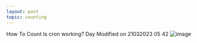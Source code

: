 ```yaml
---
layout: post
topic: counting
---
```


How To Count
Is cron working?
Day 
Modified on 21032023 05 42
![image](/AppliedMaths/assets/images/SimultaneousEques.jpg)